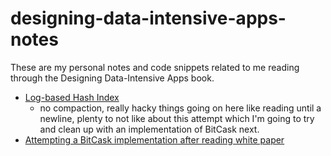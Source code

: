 # designing-data-intensive-apps-notes
These are my personal notes and code snippets related to me reading through the Designing Data-Intensive Apps book.


* [Log-based Hash Index](hash_index/README.md)
    - no compaction, really hacky things going on here like reading until a newline, plenty to not like about this attempt which I'm going to try and clean up with an implementation of BitCask next.
* [Attempting a BitCask implementation after reading white paper](bitcask/README.md)




